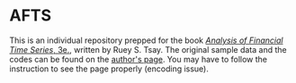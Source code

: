 # AFTS

This is an individual repository prepped for the book [*Analysis of Financial Time Series*, 3e.](https://www.amazon.com/Analysis-Financial-Time-Ruey-Tsay/dp/0470414359), written by Ruey S. Tsay. The original sample data and the codes can be found on the [author's page](http://faculty.chicagobooth.edu/ruey.tsay/teaching/). You may have to follow the instruction to see the page properly (encoding issue).

